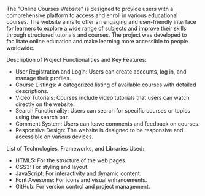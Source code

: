 The "Online Courses Website" is designed to provide users with a comprehensive platform to access and enroll in various educational courses. The website aims to offer an engaging and user-friendly interface for learners to explore a wide range of subjects and improve their skills through structured tutorials and courses. The project was developed to facilitate online education and make learning more accessible to people worldwide.

Description of Project Functionalities and Key Features:

- User Registration and Login: Users can create accounts, log in, and manage their profiles.
- Course Listings: A categorized listing of available courses with detailed descriptions.
- Video Tutorials: Courses include video tutorials that users can watch directly on the website.
- Search Functionality: Users can search for specific courses or topics using the search bar.
- Comment System: Users can leave comments and feedback on courses.
- Responsive Design: The website is designed to be responsive and accessible on various devices.
  
List of Technologies, Frameworks, and Libraries Used:

- HTML5: For the structure of the web pages.
- CSS3: For styling and layout.
- JavaScript: For interactivity and dynamic content.
- Font Awesome: For icons and visual enhancements.
- GitHub: For version control and project management.
